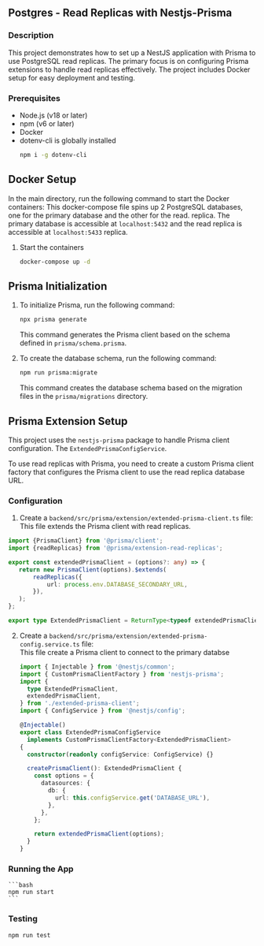 ## Postgres - Read Replicas with Nestjs-Prisma

### Description

This project demonstrates how to set up a NestJS application with Prisma to use PostgreSQL read replicas. The primary
focus is on configuring Prisma extensions to handle read replicas effectively. The project includes Docker setup for
easy deployment and testing.

### Prerequisites

- Node.js (v18 or later)
- npm (v6 or later)
- Docker
- dotenv-cli is globally installed
    ```bash
    npm i -g dotenv-cli
    ```

## Docker Setup

In the main directory, run the following command to start the Docker containers:
This docker-compose file spins up 2 PostgreSQL databases, one for the primary database and the other for the read.
replica. The primary database is accessible at `localhost:5432` and the read replica is accessible at `localhost:5433`
replica.

1. Start the containers
    ```bash
    docker-compose up -d
    ```

## Prisma Initialization

1. To initialize Prisma, run the following command:

    ```bash
    npx prisma generate
    ```

   This command generates the Prisma client based on the schema defined in `prisma/schema.prisma`.
2. To create the database schema, run the following command:

    ```bash
    npm run prisma:migrate
    ```

   This command creates the database schema based on the migration files in the `prisma/migrations` directory.

## Prisma Extension Setup

This project uses the `nestjs-prisma` package to handle Prisma client configuration. The `ExtendedPrismaConfigService`.

To use read replicas with Prisma, you need to create a custom Prisma client factory that configures the Prisma client to
use the read replica database URL.

### Configuration

1. Create a `backend/src/prisma/extension/extended-prisma-client.ts` file: <br>
   This file extends the Prisma client with read replicas.

 ```typescript
 import {PrismaClient} from '@prisma/client';
import {readReplicas} from '@prisma/extension-read-replicas';

export const extendedPrismaClient = (options?: any) => {
    return new PrismaClient(options).$extends(
        readReplicas({
            url: process.env.DATABASE_SECONDARY_URL,
        }),
    );
};

export type ExtendedPrismaClient = ReturnType<typeof extendedPrismaClient>;
 ```

2. Create a `backend/src/prisma/extension/extended-prisma-config.service.ts` file: <br>
   This file create a Prisma client to connect to the primary databse
    ```typescript
    import { Injectable } from '@nestjs/common';
    import { CustomPrismaClientFactory } from 'nestjs-prisma';
    import {
      type ExtendedPrismaClient,
      extendedPrismaClient,
    } from './extended-prisma-client';
    import { ConfigService } from '@nestjs/config';

    @Injectable()
    export class ExtendedPrismaConfigService
      implements CustomPrismaClientFactory<ExtendedPrismaClient>
    {
      constructor(readonly configService: ConfigService) {}

      createPrismaClient(): ExtendedPrismaClient {
        const options = {
          datasources: {
            db: {
              url: this.configService.get('DATABASE_URL'),
            },
          },
        };

        return extendedPrismaClient(options);
      }
    }
    ```

### Running the App

    ```bash
    npm run start
    ```

### Testing

```bash
npm run test
```
